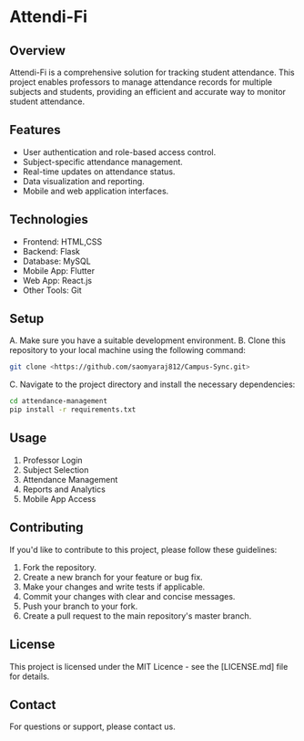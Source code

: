 # Attendi-Fi

## Overview

Attendi-Fi is a comprehensive solution for tracking student attendance. This project enables professors to manage attendance records for multiple subjects and students, providing an efficient and accurate way to monitor student attendance.

## Features

- User authentication and role-based access control.
- Subject-specific attendance management.
- Real-time updates on attendance status.
- Data visualization and reporting.
- Mobile and web application interfaces.

## Technologies

- Frontend: HTML,CSS
- Backend: Flask
- Database: MySQL
- Mobile App: Flutter
- Web App: React.js
- Other Tools: Git

## Setup

A. Make sure you have a suitable development environment.
B. Clone this repository to your local machine using the following command:

```bash
git clone <https://github.com/saomyaraj812/Campus-Sync.git>
```

C. Navigate to the project directory and install the necessary dependencies:

```bash
cd attendance-management
pip install -r requirements.txt
```

## Usage

1. Professor Login
2. Subject Selection
3. Attendance Management
4. Reports and Analytics
5. Mobile App Access

## Contributing

If you'd like to contribute to this project, please follow these guidelines:

1. Fork the repository.
2. Create a new branch for your feature or bug fix.
3. Make your changes and write tests if applicable.
4. Commit your changes with clear and concise messages.
5. Push your branch to your fork.
6. Create a pull request to the main repository's master branch.

## License

This project is licensed under the MIT Licence - see the [LICENSE.md] file for details.

## Contact

For questions or support, please contact us.
